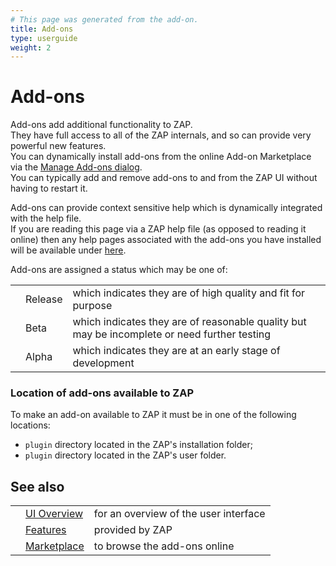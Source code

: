 ```yaml
---
# This page was generated from the add-on.
title: Add-ons
type: userguide
weight: 2
---
```


# Add-ons

Add-ons add additional functionality to ZAP.  
They have full access to all of the ZAP internals, and so can provide very powerful new features.  
You can dynamically install add-ons from the online Add-on Marketplace via the
[Manage Add-ons dialog](/docs/desktop/ui/dialogs/manageaddons/).  
You can typically add and remove add-ons to and from the ZAP UI without having to restart it.  

Add-ons can provide context sensitive help which is dynamically integrated with the help file.  
If you are reading this page via a ZAP help file (as opposed to reading it online) then any
help pages associated with the add-ons you have installed will be available under
[here](/docs/desktop/addons/).  

Add-ons are assigned a status which may be one of:

|   |         |                                                                                              |
|---|---------|----------------------------------------------------------------------------------------------|
|   | Release | which indicates they are of high quality and fit for purpose                                 |
|   | Beta    | which indicates they are of reasonable quality but may be incomplete or need further testing |
|   | Alpha   | which indicates they are at an early stage of development                                    |


### Location of add-ons available to ZAP

To make an add-on available to ZAP it must be in one of the following locations:

* `plugin` directory located in the ZAP's installation folder;
* `plugin` directory located in the ZAP's user folder.

## See also

|   |                                           |                                       |
|---|-------------------------------------------|---------------------------------------|
|   | [UI Overview](/docs/desktop/ui/)          | for an overview of the user interface |
|   | [Features](/docs/desktop/start/features/) | provided by ZAP                       |
|   | [Marketplace](/addons/)                   | to browse the add-ons online          |
